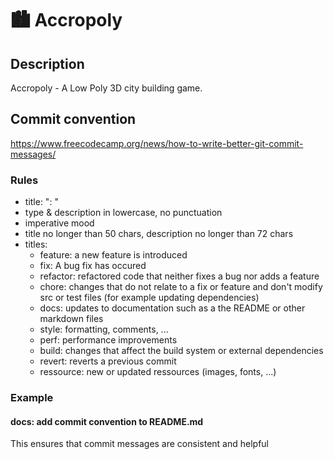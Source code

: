 # 🏙️ Accropoly
## Description
Accropoly - A Low Poly 3D city building game.


## Commit convention
https://www.freecodecamp.org/news/how-to-write-better-git-commit-messages/
### Rules
- title: "<type>: <description>"
- type & description in lowercase, no punctuation
- imperative mood
- title no longer than 50 chars, description no longer than 72 chars
- titles:
    - feature: a new feature is introduced
    - fix: A bug fix has occured
    - refactor:  refactored code that neither fixes a bug nor adds a feature
    - chore: changes that do not relate to a fix or feature and don't modify src or test files (for example updating dependencies)
    - docs: updates to documentation such as a the README or other markdown files
    - style: formatting, comments, ...
    - perf: performance improvements
    - build: changes that affect the build system or external dependencies
    - revert: reverts a previous commit
    - ressource: new or updated ressources (images, fonts, ...)
### Example
#### docs: add commit convention to README.md
This ensures that commit messages are consistent and helpful
